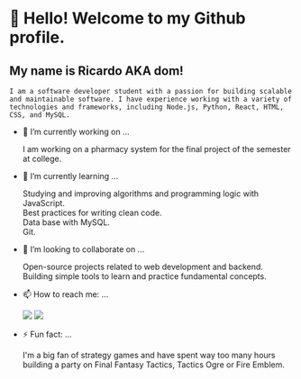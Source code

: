 # 👋 Hello! Welcome to my Github profile.
## My name is Ricardo AKA dom!


<!-- **domricardodev/domricardodev** is a ✨ _special_ ✨ repository because its `README.md` (this file) appears on your GitHub profile. -->

    I am a software developer student with a passion for building scalable and maintainable software. I have experience working with a variety of technologies and frameworks, including Node.js, Python, React, HTML,       CSS, and MySQL.

- 🔭 I’m currently working on ...

    I am working on a pharmacy system for the final project of the semester at college.

- 🌱 I’m currently learning ...

    Studying and improving algorithms and programming logic with JavaScript.\
    Best practices for writing clean code.\
    Data base with MySQL.\
    Git.

- 👯 I’m looking to collaborate on ...

    Open-source projects related to web development and backend.\
    Building simple tools to learn and practice fundamental concepts.
    
- 📫 How to reach me: ...

    <div>
        
  <a href="[https://www.linkedin.com/in/seu-usuário-linkedln-aqui](https://www.linkedin.com/in/ricardo-brito-6ba9b1118/)" target="_blank"><img loading="lazy" src="https://img.shields.io/badge/-LinkedIn-%230077B5?style=for-the-badge&logo=linkedin&logoColor=white"         target="_blank"></a>
  <a href = "mailto:r.cardobrito@gmail.com"><img loading="lazy" src="https://img.shields.io/badge/Gmail-D14836?style=for-the-badge&logo=gmail&logoColor=white" target="_blank"></a>
    </div>
    
    
    
- ⚡ Fun fact: ...

    I'm a big fan of strategy games and have spent way too many hours building a party on Final Fantasy Tactics, Tactics Ogre or Fire Emblem.
    

